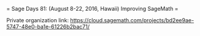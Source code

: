 = Sage Days 81: (August 8-22, 2016, Hawaii) Improving SageMath =



Private organization link: https://cloud.sagemath.com/projects/bd2ee9ae-5747-48e0-ba1e-61226b2bac71/
